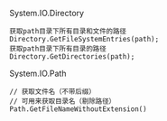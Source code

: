 System.IO.Directory

```
获取path目录下所有目录和文件的路径 
Directory.GetFileSystemEntries(path);
获取path目录下所有目录的路径
Directory.GetDirectories(path);

```

System.IO.Path

```
// 获取文件名（不带后缀）
// 可用来获取目录名（剔除路径）
Path.GetFileNameWithoutExtension()
```

